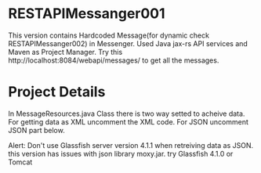 # RESTAPIMessanger001

This version contains Hardcoded Message(for dynamic check RESTAPIMessanger002) in Messenger. Used Java jax-rs API services and Maven as Project Manager. Try this http://localhost:8084/webapi/messages/ to get all the messages.

# Project Details
In MessageResources.java Class there is two way setted to acheive data. For getting data as XML uncomment the XML code. For JSON uncomment JSON part below. 

Alert: Don't use Glassfish server version 4.1.1 when retreiving data as JSON. this version has issues with json library moxy.jar. try Glassfish 4.1.0 or Tomcat
